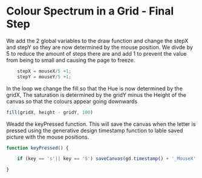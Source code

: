 # Colour Spectrum in a Grid - Final Step

We add the 2 global variables to the draw function and change the stepX and stepY so they are now determined by the mouse position. We divde by 5 to reduce the amount of steps there are and add 1 to prevent the value from being to small and causing the page to freeze.

```js
    stepX = mouseX/5 +1;
    stepY = mouseY/5 +1;
```

In the loop we change the fill so that the Hue is now determined by the gridX, The saturation is determined by the gridY minus the Height of the canvas so that the colours appear going downwards
```js
fill(gridX, height - gridY, 100)
```

Weadd the keyPressed function. This will save the canvas when the letter is pressed using the generative design timestamp function to lable saved picture with the mouse positions.
```js
function keyPressed() {

    if (key == 's'|| key == 'S') saveCanvas(gd.timestamp() + '_MouseX' + mouseX + '_MouseY' + mouseY, 'png');

}
```
